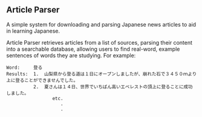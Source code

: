 ## Article Parser
A simple system for downloading and parsing Japanese news articles to aid in learning Japanese. 

Article Parser retrieves articles from a list of sources, parsing their content into a searchable database, allowing users to find real-word, example
sentences of words they are studying. For example:

```
Word:     登る
Results:  1.  山梨県から登る道は１日にオープンしましたが、崩れた石で３４５０ｍより上に登ることができませんでした。
          2.  夏さんは１４日、世界でいちばん高いエベレストの頂上に登ることに成功しました。
                 etc.  
                    .
                    .
```

